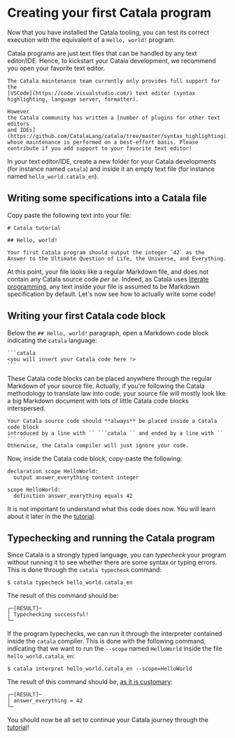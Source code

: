 # Creating your first Catala program

Now that you have installed the Catala tooling, you can test its correct
execution with the equivalent of a `Hello, world!` program.

Catala programs are just text files that can be handled by any text editor/IDE.
Hence, to kickstart your Catala development, we recommend you open your favorite
text editor.

~~~admonish info title="Text editor/IDE support"
The Catala maintenance team currently only provides full support for the
[VSCode](https://code.visualstudio.com/) text editor (syntax highlighting, language server, formatter).

However
the Catala community has written a [number of plugins for other text editors
and IDEs](https://github.com/CatalaLang/catala/tree/master/syntax_highlighting), whose maintenance is performed on a best-effort basis. Please contribute if you add support to your favorite text editor!
~~~

In your text editor/IDE, create a new folder for your Catala developments (for
instance named `catala`) and inside it an empty text file (for instance named
`hello_world.catala_en`).

## Writing some specifications into a Catala file

Copy paste the following text into your file:

```text
# Catala tutorial

## Hello, world!

Your first Catala program should output the integer `42` as the
Answer to the Ultimate Question of Life, the Universe, and Everything.
```

At this point, your file looks like a regular Markdown file, and does not
contain any Catala source code *per se*. Indeed, as Catala uses [literate
programming](https://en.wikipedia.org/wiki/Literate_programming), any text
inside your file is assumed to be Markdown specification by default. Let's now
see how to actually write some code!

## Writing your first Catala code block

Below the `## Hello, world!` paragraph, open a Markdown code block indicating
the `catala` language:

~~~text
```catala
<you will insert your Catala code here !>
```
~~~

These Catala code blocks can be placed anywhere through the regular Markdown of
your source file. Actually, if you're following the Catala methodology to
translate law into code, your source
file will mostly look like a big Markdown document with lots of little Catala
code blocks interspersed.

~~~admonish danger title="How to make sure your code is not ignored"
Your Catala source code should **always** be placed inside a Catala code block
introduced by a line with `` ```catala `` and ended by a line with `` ``` ``.
Otherwise, the Catala compiler will just ignore your code.
~~~

Now, inside the Catala code block, copy-paste the following:

```catala
declaration scope HelloWorld:
  output answer_everything content integer

scope HelloWorld:
  definition answer_everything equals 42
```

It is not important to understand what this code does now. You will learn about
it later in the the [tutorial](./2-0-tutorial.md).

## Typechecking and running the Catala program

Since Catala is a strongly typed language, you can *typecheck* your program
without running it to see whether there are some syntax or typing errors. This
is done through the `catala typecheck` command:

```test
$ catala typecheck hello_world.catala_en
```

The result of this command should be:

```text
┌─[RESULT]─
│ Typechecking successful!
└─
```

If the program typechecks, we can run it through the interpreter contained
inside the `catala` compiler. This is done with the following command, indicating
that we want to run the `--scope` named `HelloWorld` inside the file `hello_world.catala_en`:

```text
$ catala interpret hello_world.catala_en --scope=HelloWorld
```

The result of this command should be, [as it is
customary](https://simple.wikipedia.org/wiki/42_(answer)):

```text
┌─[RESULT]─
│ answer_everything = 42
└─
```

You should now be all set to continue your Catala journey through the
[tutorial](./2-0-tutorial.md)!
